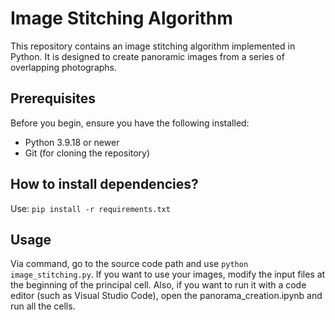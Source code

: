 # Image Stitching Algorithm

This repository contains an image stitching algorithm implemented in Python. It is designed to create panoramic images from a series of overlapping photographs.

## Prerequisites

Before you begin, ensure you have the following installed:
* Python 3.9.18 or newer
* Git (for cloning the repository)

## How to install dependencies?

Use: `pip install -r requirements.txt`

## Usage

Via command, go to the source code path and use `python image_stitching.py`. If you want to use your images, modify the input files at the beginning of the principal cell. Also, if you want to run it with a code editor (such as Visual Studio Code), open the panorama_creation.ipynb and run all the cells.
